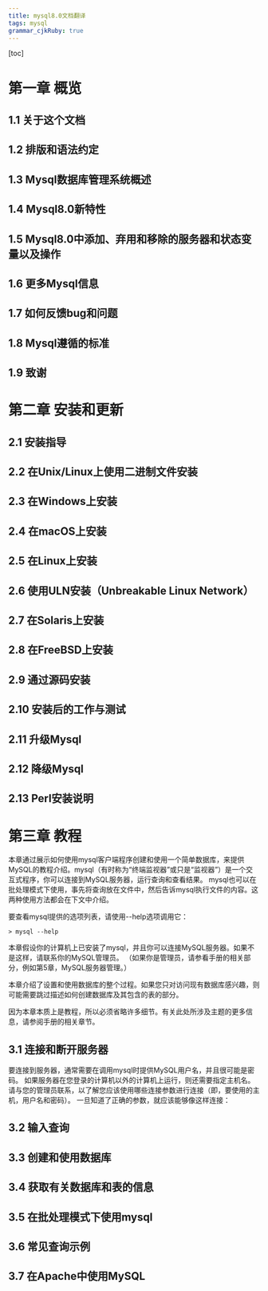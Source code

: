 ```yaml
---
title: mysql8.0文档翻译
tags: mysql
grammar_cjkRuby: true
---
```

[toc]
# 第一章 概览
## 1.1 关于这个文档
## 1.2 排版和语法约定
## 1.3 Mysql数据库管理系统概述
## 1.4 Mysql8.0新特性
## 1.5 Mysql8.0中添加、弃用和移除的服务器和状态变量以及操作
## 1.6 更多Mysql信息
## 1.7 如何反馈bug和问题
## 1.8 Mysql遵循的标准
## 1.9 致谢
# 第二章 安装和更新
## 2.1 安装指导
## 2.2 在Unix/Linux上使用二进制文件安装
## 2.3 在Windows上安装
## 2.4 在macOS上安装
## 2.5 在Linux上安装
## 2.6 使用ULN安装（Unbreakable Linux Network）
## 2.7 在Solaris上安装
## 2.8 在FreeBSD上安装
## 2.9 通过源码安装
## 2.10 安装后的工作与测试
## 2.11 升级Mysql
## 2.12 降级Mysql
## 2.13 Perl安装说明
# 第三章 教程
本章通过展示如何使用mysql客户端程序创建和使用一个简单数据库，来提供MySQL的教程介绍。mysql（有时称为“终端监视器”或只是“监视器”）是一个交互式程序，你可以连接到MySQL服务器，运行查询和查看结果。 mysql也可以在批处理模式下使用，事先将查询放在文件中，然后告诉mysql执行文件的内容。这两种使用方法都会在下文中介绍。

要查看mysql提供的选项列表，请使用--help选项调用它：
```shell
> mysql --help
```
本章假设你的计算机上已安装了mysql，并且你可以连接MySQL服务器。如果不是这样，请联系你的MySQL管理员。 （如果你是管理员，请参看手册的相关部分，例如第5章，MySQL服务器管理。）

本章介绍了设置和使用数据库的整个过程。如果您只对访问现有数据库感兴趣，则可能需要跳过描述如何创建数据库及其包含的表的部分。

因为本章本质上是教程，所以必须省略许多细节。有关此处所涉及主题的更多信息，请参阅手册的相关章节。
## 3.1 连接和断开服务器
要连接到服务器，通常需要在调用mysql时提供MySQL用户名，并且很可能是密码。 如果服务器在您登录的计算机以外的计算机上运行，则还需要指定主机名。 请与您的管理员联系，以了解您应该使用哪些连接参数进行连接（即，要使用的主机，用户名和密码）。 一旦知道了正确的参数，就应该能够像这样连接：
## 3.2 输入查询
## 3.3 创建和使用数据库
## 3.4 获取有关数据库和表的信息
## 3.5 在批处理模式下使用mysql
## 3.6 常见查询示例
## 3.7 在Apache中使用MySQL

